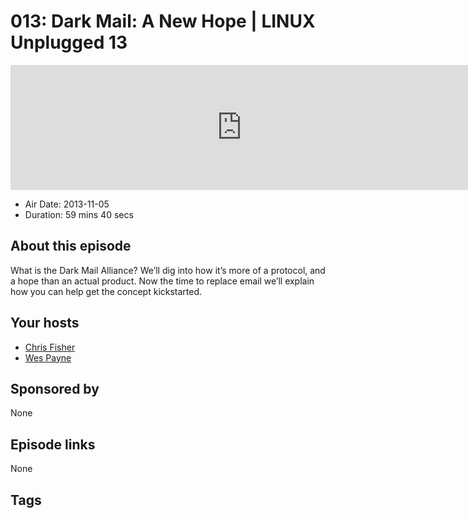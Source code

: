 # 013: Dark Mail: A New Hope | LINUX Unplugged 13

<iframe src="https://player.fireside.fm/v2/RUkczH-V+kF-Wq_LF?theme=dark" width="740" height="200" frameborder="0" scrolling="no"></iframe>

* Air Date: 2013-11-05
* Duration: 59 mins 40 secs

## About this episode

What is the Dark Mail Alliance? We’ll dig into how it’s more of a protocol, and a hope than an actual product. Now the time to replace email we’ll explain how you can help get the concept kickstarted.

## Your hosts
* [Chris Fisher](https://linuxunplugged.com/hosts/chrislas)
* [Wes Payne](https://linuxunplugged.com/hosts/wes)

## Sponsored by

None



## Episode links

None



## Tags

